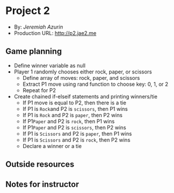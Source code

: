 # Project 2
+ By: *Jeremiah Azurin*
+ Production URL: <http://p2.jae2.me>

## Game planning
* Define winner variable as null
* Player 1 randomly chooses either rock, paper, or scissors
    * Define array of moves: rock, paper, and scissors
    * Extract P1 move using rand function to choose key: 0, 1, or 2
    * Repeat for P2 
* Create chained if-elseif statements and printing winners/tie
    * If P1 move is equal to P2, then there is a tie
    * If P1 is `Rock`and P2 is `scissors`, then P1 wins 
    * If P1 is `Rock` and P2 is `paper`, then P2 wins 
    * If P1`Paper` and P2 is `rock`, then P1 wins 
    * If P1`Paper` and P2 is `scissors`, then P2 wins 
    * If P1 is `Scissors` and P2 is `paper`, then P1 wins 
    * If P1 is `Scissors` and P2 is `rock`, then P2 wins 
    * Declare a winner or a tie

## Outside resources

## Notes for instructor